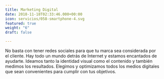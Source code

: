 ```yaml
---
title: Marketing Digital
date: 2018-11-18T02:33:46.000+00:00
icon: servicios/058-smartphone-4.svg
featured: true
weight: "6"
draft: false

---
```

No basta con tener redes sociales para que tu marca sea considerada por el cliente. Hay todo un mundo detrás de Internet y estamos encantados de ayudarte. Ideamos tanto la identidad visual como el contenido y también medimos los resultados. Elegimos y optimizamos todos los medios digitales que sean convenientes para cumplir con tus objetivos.